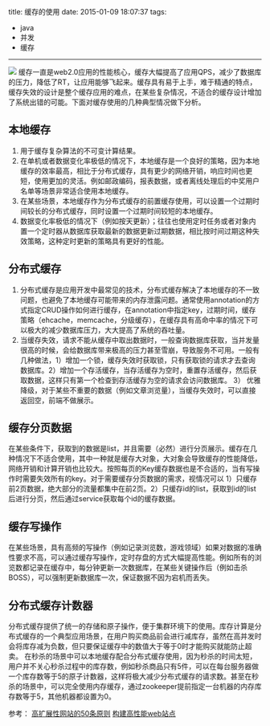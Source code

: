 title: 缓存的使用
date: 2015-01-09 18:07:37
tags:
- java
- 并发
- 缓存

---

![](http://hexo-tuchuan.qiniudn.com/speed.jpg?imageView/1/w/670/h/450)
缓存一直是web2.0应用的性能核心，缓存大幅提高了应用QPS，减少了数据库的压力，降低了RT，让应用能够飞起来。缓存具有易于上手，难于精通的特点，缓存失效的设计是整个缓存应用的难点，在某些复杂情况，不适合的缓存设计增加了系统出错的可能。下面对缓存使用的几种典型情况做下分析。

## 本地缓存

1. 用于缓存复杂算法的不可变计算结果。
2. 在单机或者数据变化率极低的情况下，本地缓存是一个良好的策略，因为本地缓存的效率最高，相比于分布式缓存，具有更少的网络开销，响应时间也更短，使用更加的灵活。例如邮政编码，报表数据，或者离线处理后的中奖用户名单等场景非常适合使用本地缓存。
3. 在某些场景，本地缓存作为分布式缓存的前置缓存使用，可以设置一个过期时间较长的分布式缓存，同时设置一个过期时间较短的本地缓存。
4. 数据变化率极低的情况下（例如按天更新）；往往也使用定时任务或者对象内置一个定时器从数据库获取最新的数据更新过期数据，相比按时间过期这种失效策略，这种定时更新的策略具有更好的性能。

## 分布式缓存

1. 分布式缓存是应用开发中最常见的技术，分布式缓存解决了本地缓存的不一致问题，也避免了本地缓存可能带来的内存泄露问题。通常使用annotation的方式指定CRUD操作如何进行缓存，在annotation中指定key，过期时间，缓存策略（ehcache，memcache，分级缓存），在缓存具有高命中率的情况下可以极大的减少数据库压力，大大提高了系统的吞吐量。
2. 当缓存失效，请求不能从缓存中取出数据时，一般查询数据库获取，当并发量很高的时候，会给数据库带来极高的压力甚至雪崩，导致服务不可用。一般有几种做法，1）增加一个锁，缓存失效时获取锁，只有获取锁的请求才去查询数据库。2）增加一个存活缓存，当存活缓存为空时，重置存活缓存，然后获取数据，这样只有第一个检查到存活缓存为空的请求会访问数据库。
3） 优雅降级，对于某些不重要的数据（例如文章浏览量），当缓存失效时，可以直接返回空，前端不做展示。

## 缓存分页数据

在某些条件下，获取到的数据是list，并且需要（必然）进行分页展示。缓存在几种情况下不适合使用，其中一种就是缓存大对象，大对象会导致缓存的性能降低，网络开销和计算开销也比较大。按照每页的Key缓存数据也是不合适的，当有写操作时需要失效所有的key。对于需要缓存分页数据的需求，视情况可以 1）只缓存前2页数据，绝大部分的流量都集中在前2页。2）只缓存id的list，获取到id的list后进行分页，然后通过service获取每个id的缓存数据。

## 缓存写操作

在某些场景，具有高频的写操作（例如记录浏览数，游戏领域）如果对数据的准确性要求不高，可以通过缓存写操作，定时存盘的方式大幅提高性能。例如所有的浏览数都记录在缓存中，每分钟更新一次数据库，在某些关键操作后（例如击杀BOSS），可以强制更新数据库一次，保证数据不因为宕机而丢失。

## 分布式缓存计数器

分布式缓存提供了统一的存储和原子操作，便于集群环境下的使用。库存计算是分布式缓存的一个典型应用场景，在用户购买商品前会进行减库存，虽然在高并发时会将库存减为负数，但只要保证缓存中的数值大于等于0时才能购买就能防止超卖。
在秒杀的场景中可以本地缓存配合分布式缓存使用，因为秒杀的时间太短，用户并不关心秒杀过程中的库存数，例如秒杀商品只有5件，可以在每台服务器做一个库存数等于5的原子计数器，这样将极大减少分布式缓存的请求数。甚至在秒杀的场景中，可以完全使用内存缓存，通过zookeeper提前指定一台机器的内存库存数等于5，其他机器都设置为0。


参考：
[高扩展性网站的50条原则](http://book.douban.com/subject/10756899/)
[构建高性能web站点](http://book.douban.com/subject/3924175/)
